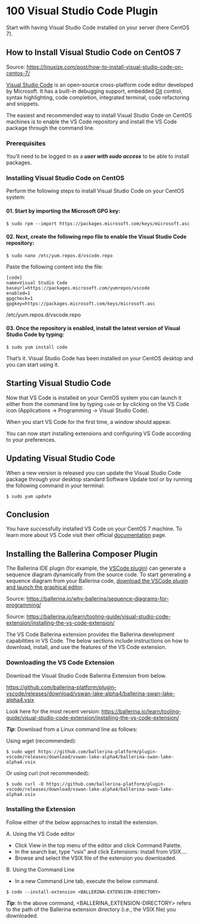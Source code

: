 # 100 Visual Studio Code Plugin

Start with having Visual Studio Code installed on your server (here CentOS 7).

## How to Install Visual Studio Code on CentOS 7

Source: https://linuxize.com/post/how-to-install-visual-studio-code-on-centos-7/

[Visual Studio Code](https://code.visualstudio.com/) is an open-source cross-platform code editor developed by Microsoft. It has a built-in debugging support, embedded [Git](https://linuxize.com/post/how-to-install-git-on-centos-7/) control, syntax highlighting, code completion, integrated terminal, code refactoring and snippets.

The easiest and recommended way to install Visual Studio Code on CentOS machines is to enable the VS Code repository and install the VS Code package through the command line.

### Prerequisites

You’ll need to be logged in as a ***user with sudo access*** to be able to install packages.

### Installing Visual Studio Code on CentOS

Perform the following steps to install Visual Studio Code on your CentOS system:

#### 01. Start by importing the Microsoft GPG key:

```$ sudo rpm --import https://packages.microsoft.com/keys/microsoft.asc```

#### 02. Next, create the following repo file to enable the Visual Studio Code repository:

```$ sudo nano /etc/yum.repos.d/vscode.repo```

Paste the following content into the file:

```
[code]
name=Visual Studio Code
baseurl=https://packages.microsoft.com/yumrepos/vscode
enabled=1
gpgcheck=1
gpgkey=https://packages.microsoft.com/keys/microsoft.asc
```
/etc/yum.repos.d/vscode.repo

#### 03. Once the repository is enabled, install the latest version of Visual Studio Code by typing:

```$ sudo yum install code```

That’s it. Visual Studio Code has been installed on your CentOS desktop and you can start using it.

## Starting Visual Studio Code

Now that VS Code is installed on your CentOS system you can launch it either from the command line by typing ```code``` or by clicking on the VS Code icon (Applications -> Programming -> Visual Studio Code).

When you start VS Code for the first time, a window should appear.

You can now start installing extensions and configuring VS Code according to your preferences.

## Updating Visual Studio Code

When a new version is released you can update the Visual Studio Code package through your desktop standard Software Update tool or by running the following command in your terminal:

```$ sudo yum update```

## Conclusion

You have successfully installed VS Code on your CentOS 7 machine. To learn more about VS Code visit their official [documentation](https://code.visualstudio.com/docs/) page.

## Installing the Ballerina Composer Plugin

The Ballerina IDE plugin (for example, the [VSCode plugin](https://ballerina.io/learn/tooling-guide/vs-code-extension/installing-the-vs-code-extension/)) can generate a sequence diagram dynamically from the source code. To start generating a sequence diagram from your Ballerina code, [download the VSCode plugin and launch the graphical editor](https://ballerina.io/learn/tooling-guide/vs-code-extension/installing-the-vs-code-extension/).

Source: https://ballerina.io/why-ballerina/sequence-diagrams-for-programming/

Source: https://ballerina.io/learn/tooling-guide/visual-studio-code-extension/installing-the-vs-code-extension/

The VS Code Ballerina extension provides the Ballerina development capabilities in VS Code. The below sections include instructions on how to download, install, and use the features of the VS Code extension.

### Downloading the VS Code Extension

Download the Visual Studio Code Ballerina Extension from below.

https://github.com/ballerina-platform/plugin-vscode/releases/download/vswan-lake-alpha4/ballerina-swan-lake-alpha4.vsix

Look here for the most recent version: https://ballerina.io/learn/tooling-guide/visual-studio-code-extension/installing-the-vs-code-extension/

***Tip***: Download from a Linux command line as follows:

Using wget (recommended):

```$ sudo wget https://github.com/ballerina-platform/plugin-vscode/releases/download/vswan-lake-alpha4/ballerina-swan-lake-alpha4.vsix``` 

Or using curl (not recommended):

```$ sudo curl -O https://github.com/ballerina-platform/plugin-vscode/releases/download/vswan-lake-alpha4/ballerina-swan-lake-alpha4.vsix``` 

### Installing the Extension

Follow either of the below approaches to install the extension.

A. Using the VS Code editor

- Click View in the top menu of the editor and click Command Palette.
- In the search bar, type “vsix” and click Extensions: Install from VSIX….
- Browse and select the VSIX file of the extension you downloaded.

B. Using the Command Line

- In a new Command Line tab, execute the below command.

```$ code --install-extension <BALLERINA-EXTENSION-DIRECTORY>```

***Tip***: In the above command, <BALLERINA_EXTENSION-DIRECTORY> refers to the path of the Ballerina extension directory (i.e., the VSIX file) you downloaded.
